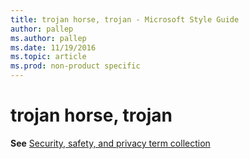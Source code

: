 ```yaml
---
title: trojan horse, trojan - Microsoft Style Guide
author: pallep
ms.author: pallep
ms.date: 11/19/2016
ms.topic: article
ms.prod: non-product specific
---
```


# trojan horse, trojan

**See** [Security, safety, and privacy term collection](/style-guide/a-z-word-list-term-collections/term-collections/security-safety-privacy-terms)
